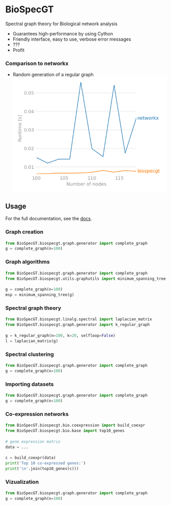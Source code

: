 # BioSpecGT
Spectral graph theory for Biological network analysis

* Guarantees high-performance by using Cython
* Friendly interface, easy to use, verbose error messages
* ???
* Profit


### Comparison to networkx
* Random generation of a regular graph
![](k_regular_plot.png)


## Usage
For the full documentation, see the [docs](https://requests.readthedocs.io/en/master/).

### Graph creation
 ```python
from BioSpecGT.biospecgt.graph.generator import complete_graph
g = complete_graph(n=100)
```

### Graph algorithms
 ```python
from BioSpecGT.biospecgt.graph.generator import complete_graph
from BioSpecGT.biospecgt.utils.graphutils import minimum_spanning_tree

g = complete_graph(n=100)
msp = minimum_spanning_tree(g)
```


### Spectral graph theory
```python
from BioSpecGT.biospecgt.linalg.spectral import laplacian_matrix
from BioSpecGT.biospecgt.graph.generator import k_regular_graph

g = k_regular_graph(n=100, k=20, selfloop=False)
l = laplacian_matrix(g)
```

### Spectral clustering
 ```python
from BioSpecGT.biospecgt.graph.generator import complete_graph
g = complete_graph(n=100)
```

### Importing datasets
 ```python
from BioSpecGT.biospecgt.graph.generator import complete_graph
g = complete_graph(n=100)
```


### Co-expression networks
```python
from BioSpecGT.biospecgt.bio.coexpression import build_coexpr
from BioSpecGT.biospecgt.bio.base import top10_genes

# gene expression matrix
data = ...

c = build_coexpr(data)
print('Top 10 co-expressed genes:')
print('\n'.join(top10_genes(c)))
```


### Vizualization
 ```python
from BioSpecGT.biospecgt.graph.generator import complete_graph
g = complete_graph(n=100)
```
